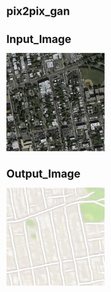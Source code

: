 # pix2pix_gan

# Input_Image
![Image](evaluation/input_499.png)


# Output_Image
![Generated Map](evaluation/y_gen_499.png)

